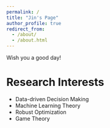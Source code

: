 ```yaml
---
permalink: /
title: "Jin's Page"
author_profile: true
redirect_from: 
  - /about/
  - /about.html
---
```

Wish you a good day!


Research Interests
======
<!-- Data-driven Decision Making, Machine Learning Theory, Robust Optimization, Game Theory -->
* Data-driven Decision Making
* Machine Learning Theory
* Robust Optimization
* Game Theory



<!-- Working Paper
======

Data-driven Decision Making
------
still working on it ...

Robust Optimization
------
to be listed ... -->



